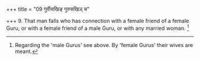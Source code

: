+++
title = "09 गुर्वीसखिङ् गुरुसखिञ् च"

+++
9. That man falls who has connection with a female friend of a female Guru, or with a female friend of a male Guru, or with any married woman. [^6] 


[^6]:  Regarding the 'male Gurus' see above. By 'female Gurus' their wives are meant.
